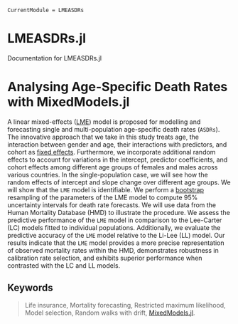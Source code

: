 ```@meta
CurrentModule = LMEASDRs
```

# LMEASDRs.jl

Documentation for LMEASDRs.jl

# Analysing Age-Specific Death Rates with MixedModels.jl

A linear mixed-effects ([LME](https://en.wikipedia.org/wiki/Mixed_model#Qualitative_Description:~:text=traits.%20%5B16%5D-,Definition,-%5Bedit%5D)) model is proposed for modelling and forecasting single and multi-population age-specific death rates (`ASDRs`). The innovative approach that we take in this study treats age, the interaction between gender and age, their interactions with predictors, and cohort as [fixed effects](https://en.wikipedia.org/wiki/Mixed_model#/media/File:Mixedandfixedeffects.jpg). Furthermore, we incorporate additional random effects to account for variations in the intercept, predictor coefficients, and cohort effects among different age groups of females and males across various countries. In the single-population case, we will see how the random effects of intercept and slope change over different age groups. We will show that the `LME` model is identifiable. We perform a [bootstrap](https://en.wikipedia.org/wiki/Bootstrapping_(statistics)) resampling of the parameters of the LME model to compute $95\%$ uncertainty intervals for death rate forecasts. We will use data from the Human Mortality Database (HMD) to illustrate the procedure. We assess the predictive performance of the `LME` model in comparison to the Lee-Carter (LC) models fitted to individual populations. Additionally, we evaluate the predictive accuracy of the `LME` model relative to the Li-Lee (LL) model. Our results indicate that the `LME` model provides a more precise representation of observed mortality rates within the HMD, demonstrates robustness in calibration rate selection, and exhibits superior performance when contrasted with the LC and LL models.

## Keywords

> Life insurance, Mortality forecasting, Restricted maximum likelihood, Model selection, Random walks with drift, [MixedModels.jl](https://github.com/JuliaStats/MixedModels.jl).





